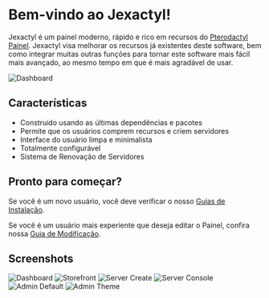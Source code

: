 # Bem-vindo ao Jexactyl!

Jexactyl é um painel moderno, rápido e rico em recursos do [Pterodactyl Painel](https://github.com/pterodactyl/panel).
Jexactyl visa melhorar os recursos já existentes deste software, bem como integrar muitas outras funções
para tornar este software mais fácil mais avançado, ao mesmo tempo em que é mais agradável de usar.

![Dashboard](https://user-images.githubusercontent.com/30575805/207936499-25645fff-cdc2-476c-b626-fd75813fbc52.png)

## Características
- Construído usando as últimas dependências e pacotes
- Permite que os usuários comprem recursos e criem servidores
- Interface do usuário limpa e minimalista
- Totalmente configurável
- Sistema de Renovação de Servidores

## Pronto para começar?
Se você é um novo usuário, você deve verificar o nosso [Guias de Instalação](https://docs.jexactylbrasil.ml/#/principal/painel/instalação/dependencias).

Se você é um usuário mais experiente que deseja editar o Painel, confira nossa [Guia de Modificação](https://docs.jexactylbrasil.ml/#/principal/build/instalação).

## Screenshots
![Dashboard](https://user-images.githubusercontent.com/30575805/207936499-25645fff-cdc2-476c-b626-fd75813fbc52.png)
![Storefront](https://cdn.discordapp.com/attachments/1034607211630051358/1034607643744014336/unknown.png)
![Server Create](https://cdn.discordapp.com/attachments/1034607211630051358/1034607749536956466/unknown.png)
![Server Console](https://cdn.discordapp.com/attachments/927394141158133760/1034607072895053845/unknown.png)
![Admin Default](public/images/new/admin-default.png)
![Admin Theme](public/images/new/admin-blue.png)
